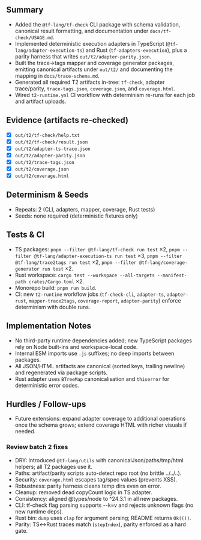 ## Summary
- Added the `@tf-lang/tf-check` CLI package with schema validation, canonical result formatting, and documentation under `docs/tf-check/USAGE.md`.
- Implemented deterministic execution adapters in TypeScript (`@tf-lang/adapter-execution-ts`) and Rust (`tf-adapters-execution`), plus a parity harness that writes `out/t2/adapter-parity.json`.
- Built the trace→tags mapper and coverage generator packages, emitting canonical artifacts under `out/t2/` and documenting the mapping in `docs/trace-schema.md`.
- Generated all required T2 artifacts in-tree: `tf-check`, adapter trace/parity, `trace-tags.json`, `coverage.json`, and `coverage.html`.
- Wired `t2-runtime.yml` CI workflow with determinism re-runs for each job and artifact uploads.

## Evidence (artifacts re-checked)
- [x] `out/t2/tf-check/help.txt`
- [x] `out/t2/tf-check/result.json`
- [x] `out/t2/adapter-ts-trace.json`
- [x] `out/t2/adapter-parity.json`
- [x] `out/t2/trace-tags.json`
- [x] `out/t2/coverage.json`
- [x] `out/t2/coverage.html`

## Determinism & Seeds
- Repeats: 2 (CLI, adapters, mapper, coverage, Rust tests)
- Seeds: none required (deterministic fixtures only)

## Tests & CI
- TS packages: `pnpm --filter @tf-lang/tf-check run test` ×2, `pnpm --filter @tf-lang/adapter-execution-ts run test` ×3, `pnpm --filter @tf-lang/trace2tags run test` ×2, `pnpm --filter @tf-lang/coverage-generator run test` ×2.
- Rust workspace: `cargo test --workspace --all-targets --manifest-path crates/Cargo.toml` ×2.
- Monorepo build: `pnpm run build`.
- CI: new `t2-runtime` workflow jobs (`tf-check-cli`, `adapter-ts`, `adapter-rust`, `mapper-trace2tags`, `coverage-report`, `adapter-parity`) enforce determinism with double runs.

## Implementation Notes
- No third-party runtime dependencies added; new TypeScript packages rely on Node built-ins and workspace-local code.
- Internal ESM imports use `.js` suffixes; no deep imports between packages.
- All JSON/HTML artifacts are canonical (sorted keys, trailing newline) and regenerated via package scripts.
- Rust adapter uses `BTreeMap` canonicalisation and `thiserror` for deterministic error codes.

## Hurdles / Follow-ups
- Future extensions: expand adapter coverage to additional operations once the schema grows; extend coverage HTML with richer visuals if needed.

### Review batch 2 fixes
- DRY: Introduced `@tf-lang/utils` with canonicalJson/paths/tmp/html helpers; all T2 packages use it.
- Paths: artifact/parity scripts auto-detect repo root (no brittle ../../..).
- Security: `coverage.html` escapes tag/spec values (prevents XSS).
- Robustness: parity harness cleans temp dirs even on error.
- Cleanup: removed dead copyCount logic in TS adapter.
- Consistency: aligned @types/node to ^24.3.1 in all new packages.
- CLI: tf-check flag parsing supports --k=v and rejects unknown flags (no new runtime deps).
- Rust bin: `dump` uses `clap` for argument parsing; README returns `Ok(())`.
- Parity: TS↔Rust traces match (`stepIndex`), parity enforced as a hard gate.
